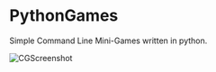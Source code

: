 # PythonGames
Simple Command Line Mini-Games written in python.


![CGScreenshot](https://github.com/c0wgirl/PythonGames/assets/148525929/07d9f2a1-8bb8-4668-80cc-9ee2f0d93276)

